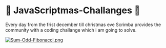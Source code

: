 #  :christmas_tree: JavaScriptmas-Challanges  :christmas_tree: 

Every day from the frist december till christmas eve Scrimba provides the community with a coding challange which i am going to solve.

[![Sum-Odd-Fibonacci.png](https://i.postimg.cc/28DzLKGf/Sum-Odd-Fibonacci.png)](https://postimg.cc/dD5MzngW)

